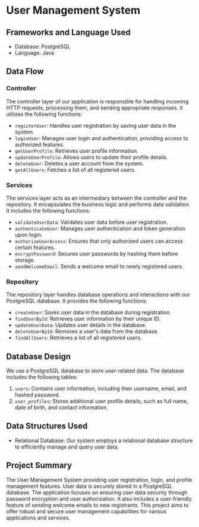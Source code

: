 
# User Management System

## Frameworks and Language Used


- Database: PostgreSQL
- Language: Java

## Data Flow

### Controller
The controller layer of our application is responsible for handling incoming HTTP requests, processing them, and sending appropriate responses. It utilizes the following functions:

- `registerUser`: Handles user registration by saving user data in the system.
- `loginUser`: Manages user login and authentication, providing access to authorized features.
- `getUserProfile`: Retrieves user profile information.
- `updateUserProfile`: Allows users to update their profile details.
- `deleteUser`: Deletes a user account from the system.
- `getAllUsers`: Fetches a list of all registered users.

### Services
The services layer acts as an intermediary between the controller and the repository. It encapsulates the business logic and performs data validation. It includes the following functions:

- `validateUserData`: Validates user data before user registration.
- `authenticateUser`: Manages user authentication and token generation upon login.
- `authorizeUserAccess`: Ensures that only authorized users can access certain features.
- `encryptPassword`: Secures user passwords by hashing them before storage.
- `sendWelcomeEmail`: Sends a welcome email to newly registered users.

### Repository
The repository layer handles database operations and interactions with our PostgreSQL database. It provides the following functions:

- `createUser`: Saves user data in the database during registration.
- `findUserById`: Retrieves user information by their unique ID.
- `updateUserData`: Updates user details in the database.
- `deleteUserById`: Removes a user's data from the database.
- `findAllUsers`: Retrieves a list of all registered users.

## Database Design

We use a PostgreSQL database to store user-related data. The database includes the following tables:

1. `users`: Contains user information, including their username, email, and hashed password.
2. `user_profiles`: Stores additional user profile details, such as full name, date of birth, and contact information.

## Data Structures Used


- Relational Database: Our system employs a relational database structure to efficiently manage and query user data.

## Project Summary

The User Management System providing user registration, login, and profile management features. User data is securely stored in a PostgreSQL database. The application focuses on ensuring user data security through password encryption and user authorization. It also includes a user-friendly feature of sending welcome emails to new registrants. This project aims to offer robust and secure user management capabilities for various applications and services.

